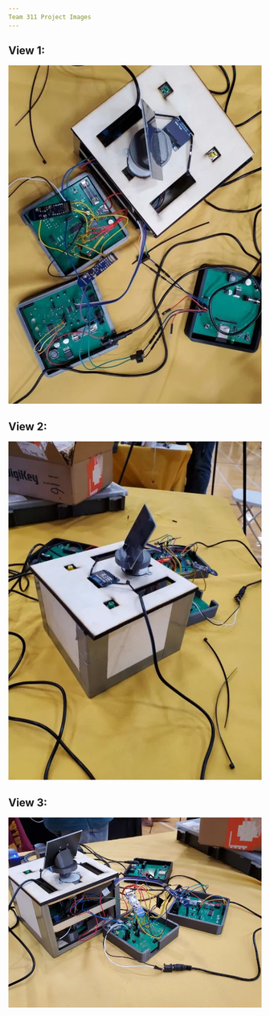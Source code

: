 ```yaml
---
Team 311 Project Images
---
```

## View 1: 

<img src="https://github.com/EGR314-2025-S-311/T311.github.io/blob/main/images/Team%20Project%20Image1.jpg?raw=true">

## View 2: 
<img src="https://github.com/EGR314-2025-S-311/T311.github.io/blob/main/images/Team%20Project%20image2.jpg?raw=true">

## View 3:
<img src="https://github.com/EGR314-2025-S-311/T311.github.io/blob/main/images/Team%20Project%20image3.jpg?raw=true">
